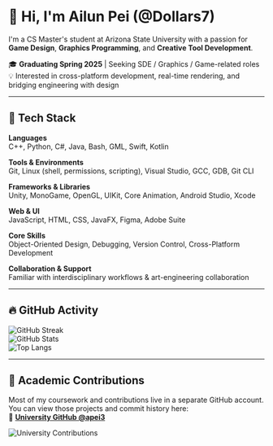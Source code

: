 # 👋 Hi, I'm Ailun Pei (@Dollars7)

I'm a CS Master's student at Arizona State University with a passion for **Game Design**, **Graphics Programming**, and **Creative Tool Development**.

🎓 **Graduating Spring 2025** | Seeking SDE / Graphics / Game-related roles  
💡 Interested in cross-platform development, real-time rendering, and bridging engineering with design

---

## 🧰 Tech Stack

**Languages**  
C++, Python, C#, Java, Bash, GML, Swift, Kotlin

**Tools & Environments**  
Git, Linux (shell, permissions, scripting), Visual Studio, GCC, GDB, Git CLI

**Frameworks & Libraries**  
Unity, MonoGame, OpenGL, UIKit, Core Animation, Android Studio, Xcode

**Web & UI**  
JavaScript, HTML, CSS, JavaFX, Figma, Adobe Suite

**Core Skills**  
Object-Oriented Design, Debugging, Version Control, Cross-Platform Development

**Collaboration & Support**  
Familiar with interdisciplinary workflows & art-engineering collaboration

---

## 🔥 GitHub Activity


![GitHub Streak](https://streak-stats.demolab.com?user=Dollars7&theme=radical)  
![GitHub Stats](https://github-readme-stats.vercel.app/api?username=Dollars7&show_icons=true&hide_rank=true&theme=darkhub)  
![Top Langs](https://github-readme-stats.vercel.app/api/top-langs/?username=Dollars7&layout=compact&theme=darkhub)

---

## 🧪 Academic Contributions

Most of my coursework and contributions live in a separate GitHub account.  
You can view those projects and commit history here:  
🔗 **[University GitHub @apei3](https://github.com/apei3)**

![University Contributions](https://ghchart.rshah.org/apei3)


